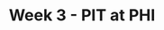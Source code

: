 ---
layout: game
title: Week 3 - PIT at PHI
season: 2016
game_id: 2016_03_PIT_PHI
away_team: PIT
home_team: PHI
---
